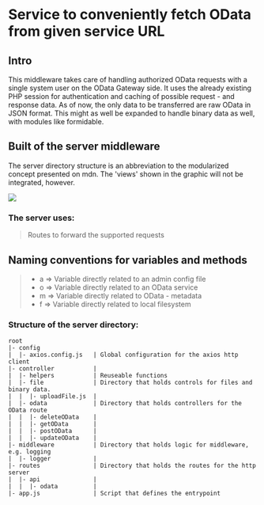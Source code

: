 # Service to conveniently fetch OData from given service URL

## Intro

This middleware takes care of handling authorized OData requests with a single system user on the OData Gateway side. It uses the already existing PHP session for authentication and caching of possible request - and response data. As of now, the only data to be transferred are raw OData in JSON format. This might as well be expanded to handle binary data as well, with modules like formidable. 

## Built of the server middleware

The server directory structure is an abbreviation to the modularized concept presented on mdn. The 'views' shown in the graphic will not be integrated, however.

![](https://media.prod.mdn.mozit.cloud/attachments/2016/12/06/14456/6a97461a03a5329243b994347c47f12b/MVC%20Express.png)

### The server uses: 

> Routes to forward the supported requests

## Naming conventions for variables and methods

> - a => Variable directly related to an admin config file
> - o => Variable directly related to an OData service
> - m => Variable directly related to OData - metadata
> - f => Variable directly related to local filesystem

### Structure of the server directory: 
```
root
|- config
|  |- axios.config.js   | Global configuration for the axios http client
|- controller           | 
|  |- helpers           | Reuseable functions 
|  |- file              | Directory that holds controls for files and binary data.
|  |  |- uploadFile.js  |
|  |- odata             | Directory that holds controllers for the OData route
|  |  |- deleteOData    |
|  |  |- getOData       |
|  |  |- postOData      |
|  |  |- updateOData    |
|- middleware           | Directory that holds logic for middleware, e.g. logging
|  |- logger            |
|- routes               | Directory that holds the routes for the http server
|  |- api               |
|  |  |- odata          |
|- app.js               | Script that defines the entrypoint
```
